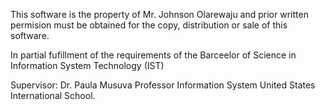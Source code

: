 This software is the property of Mr. Johnson Olarewaju and prior written permision must be obtained for the copy, distribution or sale of this software. 


In partial fufillment of the requirements of the Barceelor of Science in Information System Technology (IST)

Supervisor: Dr. Paula Musuva
Professor Information System
United States International School.